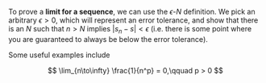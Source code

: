 To prove a **limit for a sequence**, we can use the $\epsilon$-$N$ definition. We pick an arbitrary $\epsilon > 0$, which will represent an error tolerance, and show that there is an $N$ such that $n > N$ implies $| s_n - s | < \epsilon$ (i.e. there is some point where you are guaranteed to always be below the error tolerance).

Some useful examples include

$$
\lim_{n\to\infty} \frac{1}{n^p} = 0,\qquad p > 0
$$
